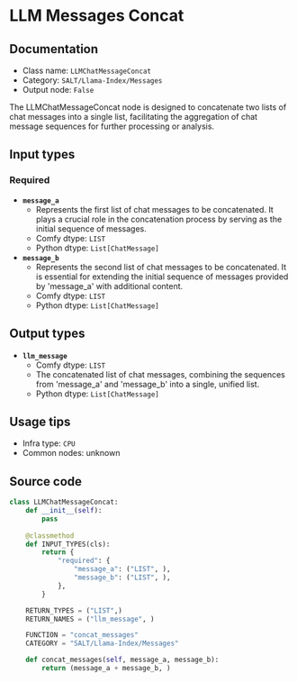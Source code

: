 # LLM Messages Concat
## Documentation
- Class name: `LLMChatMessageConcat`
- Category: `SALT/Llama-Index/Messages`
- Output node: `False`

The LLMChatMessageConcat node is designed to concatenate two lists of chat messages into a single list, facilitating the aggregation of chat message sequences for further processing or analysis.
## Input types
### Required
- **`message_a`**
    - Represents the first list of chat messages to be concatenated. It plays a crucial role in the concatenation process by serving as the initial sequence of messages.
    - Comfy dtype: `LIST`
    - Python dtype: `List[ChatMessage]`
- **`message_b`**
    - Represents the second list of chat messages to be concatenated. It is essential for extending the initial sequence of messages provided by 'message_a' with additional content.
    - Comfy dtype: `LIST`
    - Python dtype: `List[ChatMessage]`
## Output types
- **`llm_message`**
    - Comfy dtype: `LIST`
    - The concatenated list of chat messages, combining the sequences from 'message_a' and 'message_b' into a single, unified list.
    - Python dtype: `List[ChatMessage]`
## Usage tips
- Infra type: `CPU`
- Common nodes: unknown


## Source code
```python
class LLMChatMessageConcat:
    def __init__(self):
        pass
    
    @classmethod
    def INPUT_TYPES(cls):
        return {
            "required": {
                "message_a": ("LIST", ),
                "message_b": ("LIST", ),
            },
        }

    RETURN_TYPES = ("LIST",)
    RETURN_NAMES = ("llm_message", )

    FUNCTION = "concat_messages"
    CATEGORY = "SALT/Llama-Index/Messages"

    def concat_messages(self, message_a, message_b):
        return (message_a + message_b, )

```
